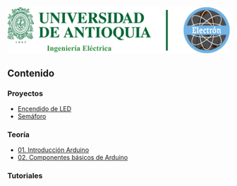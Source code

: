 <img src="https://github.com/Ingenieria-Electrica-UdeA/banco_imagenes/blob/main/banners/banner-semillero-electron.png" style="max-width: 100%;" alt="Semillero Electrón">

## Contenido
### Proyectos
- <a href="https://github.com/Ingenieria-Electrica-UdeA/semillero_electron/tree/main/proyectos/encendido_led">Encendido de LED</a>
- <a href="https://github.com/Ingenieria-Electrica-UdeA/semillero_electron/tree/main/proyectos/semaforo">Semáforo</a>
### Teoría
- <a href="https://github.com/Ingenieria-Electrica-UdeA/semillero_electron/tree/main/teoria/01_introduccion_arduino">01. Introducción Arduino</a>
- <a href="https://github.com/Ingenieria-Electrica-UdeA/semillero_electron/tree/main/teoria/02_componentes_basicos_arduino">02. Componentes básicos de Arduino</a>
### Tutoriales
